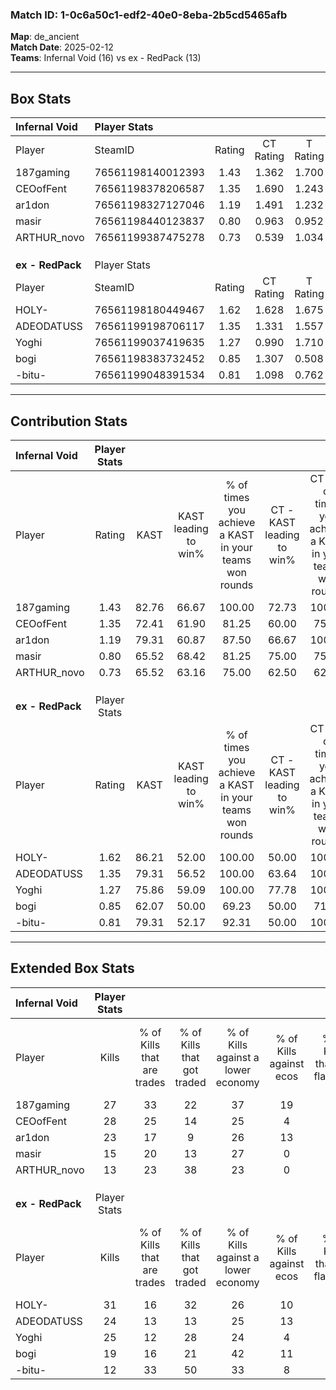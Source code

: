 ### Match ID: 1-0c6a50c1-edf2-40e0-8eba-2b5cd5465afb  
**Map**: de_ancient  
**Match Date**: 2025-02-12  
**Teams**: Infernal Void (16) vs ex - RedPack (13)  

---  

## Box Stats  

| **Infernal Void** | Player Stats      |        |           |          |       |       |       |         |        |      |     |
| :- | :- | :-: | :-: | :-: | :-: | :-: | :-: | :-: | :-: | :-: | :-: |
| Player            | SteamID           | Rating | CT Rating | T Rating | KAST  |  ADR  | Kills | Assists | Deaths | K/D  | HS% |
| 187gaming         | 76561198140012393 |  1.43  |   1.362   |  1.700   | 82.76 | 101.7 |  27   |    6    |   21   | 1.29 | 44  |
| CEOofFent         | 76561198378206587 |  1.35  |   1.690   |  1.243   | 72.41 | 91.1  |  28   |    7    |   21   | 1.33 | 17  |
| ar1don            | 76561198327127046 |  1.19  |   1.491   |  1.232   | 79.31 | 79.8  |  23   |    4    |   22   | 1.05 | 56  |
| masir             | 76561198440123837 |  0.80  |   0.963   |  0.952   | 65.52 | 66.0  |  15   |   12    |   24   | 0.63 | 40  |
| ARTHUR_novo       | 76561199387475278 |  0.73  |   0.539   |  1.034   | 65.52 | 61.3  |  13   |    8    |   23   | 0.57 | 61  |
|                   |                   |        |           |          |       |       |       |         |        |      |     |
|                   |                   |        |           |          |       |       |       |         |        |      |     |
|                   |                   |        |           |          |       |       |       |         |        |      |     |
| **ex - RedPack**  | Player Stats      |        |           |          |       |       |       |         |        |      |     |
| Player            | SteamID           | Rating | CT Rating | T Rating | KAST  |  ADR  | Kills | Assists | Deaths | K/D  | HS% |
| HOLY-             | 76561198180449467 |  1.62  |   1.628   |  1.675   | 86.21 | 113.1 |  31   |    8    |   21   | 1.48 | 61  |
| ADEODATUSS        | 76561199198706117 |  1.35  |   1.331   |  1.557   | 79.31 | 93.5  |  24   |    7    |   18   | 1.33 | 62  |
| Yoghi             | 76561199037419635 |  1.27  |   0.990   |  1.710   | 75.86 | 84.1  |  25   |    8    |   21   | 1.19 | 44  |
| bogi              | 76561198383732452 |  0.85  |   1.307   |  0.508   | 62.07 | 59.1  |  19   |    7    |   24   | 0.79 | 31  |
| -bitu-            | 76561199048391534 |  0.81  |   1.098   |  0.762   | 79.31 | 55.5  |  12   |   12    |   22   | 0.55 | 25  |
---  

## Contribution Stats  

| **Infernal Void** | Player Stats |       |                      |                                                        |                           |                                                             |                          |                                                            |
| :- | :-: | :-: | :-: | :-: | :-: | :-: | :-: | :-: |
| Player            |    Rating    | KAST  | KAST leading to win% | % of times you achieve a KAST in your teams won rounds | CT - KAST leading to win% | CT - % of times you achieve a KAST in your teams won rounds | T - KAST leading to win% | T - % of times you achieve a KAST in your teams won rounds |
| 187gaming         |     1.43     | 82.76 |        66.67         |                         100.00                         |           72.73           |                           100.00                            |          61.54           |                           100.00                           |
| CEOofFent         |     1.35     | 72.41 |        61.90         |                         81.25                          |           60.00           |                            75.00                            |          63.64           |                           87.50                            |
| ar1don            |     1.19     | 79.31 |        60.87         |                         87.50                          |           66.67           |                           100.00                            |          54.55           |                           75.00                            |
| masir             |     0.80     | 65.52 |        68.42         |                         81.25                          |           75.00           |                            75.00                            |          63.64           |                           87.50                            |
| ARTHUR_novo       |     0.73     | 65.52 |        63.16         |                         75.00                          |           62.50           |                            62.50                            |          63.64           |                           87.50                            |
|                   |              |       |                      |                                                        |                           |                                                             |                          |                                                            |
|                   |              |       |                      |                                                        |                           |                                                             |                          |                                                            |
|                   |              |       |                      |                                                        |                           |                                                             |                          |                                                            |
| **ex - RedPack**  | Player Stats |       |                      |                                                        |                           |                                                             |                          |                                                            |
| Player            |    Rating    | KAST  | KAST leading to win% | % of times you achieve a KAST in your teams won rounds | CT - KAST leading to win% | CT - % of times you achieve a KAST in your teams won rounds | T - KAST leading to win% | T - % of times you achieve a KAST in your teams won rounds |
| HOLY-             |     1.62     | 86.21 |        52.00         |                         100.00                         |           50.00           |                           100.00                            |          54.55           |                           100.00                           |
| ADEODATUSS        |     1.35     | 79.31 |        56.52         |                         100.00                         |           63.64           |                           100.00                            |          50.00           |                           100.00                           |
| Yoghi             |     1.27     | 75.86 |        59.09         |                         100.00                         |           77.78           |                           100.00                            |          46.15           |                           100.00                           |
| bogi              |     0.85     | 62.07 |        50.00         |                         69.23                          |           50.00           |                            71.43                            |          50.00           |                           66.67                            |
| -bitu-            |     0.81     | 79.31 |        52.17         |                         92.31                          |           50.00           |                           100.00                            |          55.56           |                           83.33                            |
---  

## Extended Box Stats  

| **Infernal Void** | Player Stats |                            |                            |                                    |                         |                              |                                 |        |                             |                                     |                          |                               |                            |
| :- | :-: | :-: | :-: | :-: | :-: | :-: | :-: | :-: | :-: | :-: | :-: | :-: | :-: |
| Player            |    Kills     | % of Kills that are trades | % of Kills that got traded | % of Kills against a lower economy | % of Kills against ecos | % of Kills that are flawless | % of Kills that are close duels | Deaths | % of Deaths that get traded | % of Deaths against a lower economy | % of Deaths against ecos | % of Deaths that are flawless | % of Deaths that are close |
| 187gaming         |      27      |             33             |             22             |                 37                 |           19            |              67              |                0                |   21   |             24              |                 24                  |            5             |              52               |             10             |
| CEOofFent         |      28      |             25             |             14             |                 25                 |            4            |              64              |                0                |   21   |             24              |                 19                  |            5             |              76               |             10             |
| ar1don            |      23      |             17             |             9              |                 26                 |           13            |              70              |                4                |   22   |             41              |                 27                  |            5             |              77               |             5              |
| masir             |      15      |             20             |             13             |                 27                 |            0            |              53              |                0                |   24   |             33              |                 21                  |            8             |              50               |             0              |
| ARTHUR_novo       |      13      |             23             |             38             |                 23                 |            0            |              77              |                8                |   23   |             13              |                 17                  |            4             |              65               |             0              |
|                   |              |                            |                            |                                    |                         |                              |                                 |        |                             |                                     |                          |                               |                            |
|                   |              |                            |                            |                                    |                         |                              |                                 |        |                             |                                     |                          |                               |                            |
|                   |              |                            |                            |                                    |                         |                              |                                 |        |                             |                                     |                          |                               |                            |
| **ex - RedPack**  | Player Stats |                            |                            |                                    |                         |                              |                                 |        |                             |                                     |                          |                               |                            |
| Player            |    Kills     | % of Kills that are trades | % of Kills that got traded | % of Kills against a lower economy | % of Kills against ecos | % of Kills that are flawless | % of Kills that are close duels | Deaths | % of Deaths that get traded | % of Deaths against a lower economy | % of Deaths against ecos | % of Deaths that are flawless | % of Deaths that are close |
| HOLY-             |      31      |             16             |             32             |                 26                 |           10            |              58              |                6                |   21   |              5              |                 19                  |            5             |              57               |             0              |
| ADEODATUSS        |      24      |             13             |             13             |                 25                 |           13            |              58              |                4                |   18   |             33              |                 17                  |            0             |              61               |             6              |
| Yoghi             |      25      |             12             |             28             |                 24                 |            4            |              68              |                4                |   21   |             14              |                 10                  |            0             |              67               |             0              |
| bogi              |      19      |             16             |             21             |                 42                 |           11            |              58              |                0                |   24   |             13              |                 21                  |            4             |              75               |             4              |
| -bitu-            |      12      |             33             |             50             |                 33                 |            8            |              83              |                8                |   22   |             27              |                 14                  |            5             |              73               |             0              |
